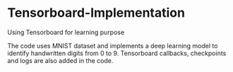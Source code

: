 # Tensorboard-Implementation
Using Tensorboard for learning purpose

The code uses MNIST dataset and implements a deep learning model to identify handwritten digits from 0 to 9.
Tensorboard callbacks, checkpoints and logs are also added in the code.
